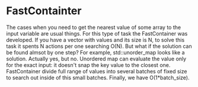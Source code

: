 # FastContainter
The cases when you need to get the nearest value of some array to the input variable are usual things. For this type of task the FastContainer was developed.
If you have a vector with values and its size is N, to solve this task it spents N actions per one searching O(N).
But what if the solution can be found almsot by one step? For example, std::unorder_map looks like a solution. Actually yes, but no.
Unordered map can evaluate the value only for the exact input: it doesn't snap the key value to the closest one.
FastContainer divide full range of values into several batches of fixed size to search out inside of this small batches. Finally, we have O(1*batch_size).

